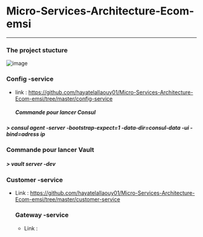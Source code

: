 # Micro-Services-Architecture-Ecom-emsi
----------------------------------
###  The project stucture
![image](https://github.com/hayatelallaouy01/Micro-Services-Architecture-Ecom-emsi/assets/123452386/7732ee65-1cd7-4c0c-b695-9621d3487852)
### Config -service 
* link :  https://github.com/hayatelallaouy01/Micro-Services-Architecture-Ecom-emsi/tree/master/config-service
  ##### Commande pour lancer Consul
##### > consul agent -server -bootstrap-expect=1 -data-dir=consul-data -ui -bind=adress ip

### Commande pour lancer Vault
##### > vault server -dev

### Customer -service 
* Link :  https://github.com/hayatelallaouy01/Micro-Services-Architecture-Ecom-emsi/tree/master/customer-service

  ### Gateway -service
  * Link : 

